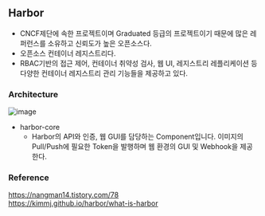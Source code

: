 ## Harbor
- CNCF제단에 속한 프로젝트이며 Graduated 등급의 프로젝트이기 때문에 많은 레퍼런스를 소유하고 신뢰도가 높은 오픈소스다.
- 오픈소스 컨테이너 레지스트리다.
- RBAC기반의 접근 제어, 컨테이너 취약성 검사, 웹 UI, 레지스트리 레플리케이션 등 다양한 컨테이너 레지스트리 관리 기능들을 제공하고 있다.

### Architecture
![image](https://github.com/user-attachments/assets/361d681a-df24-464e-b000-81cdaca04f7a)

- harbor-core
    - Harbor의 API와 인증, 웹 GUI를 담당하는 Component입니다. 이미지의 Pull/Push에 필요한 Token을 발행하며 웹 환경의 GUI 및 Webhook을 제공한다.
### Reference
<https://nangman14.tistory.com/78><br>
<https://kimmj.github.io/harbor/what-is-harbor>